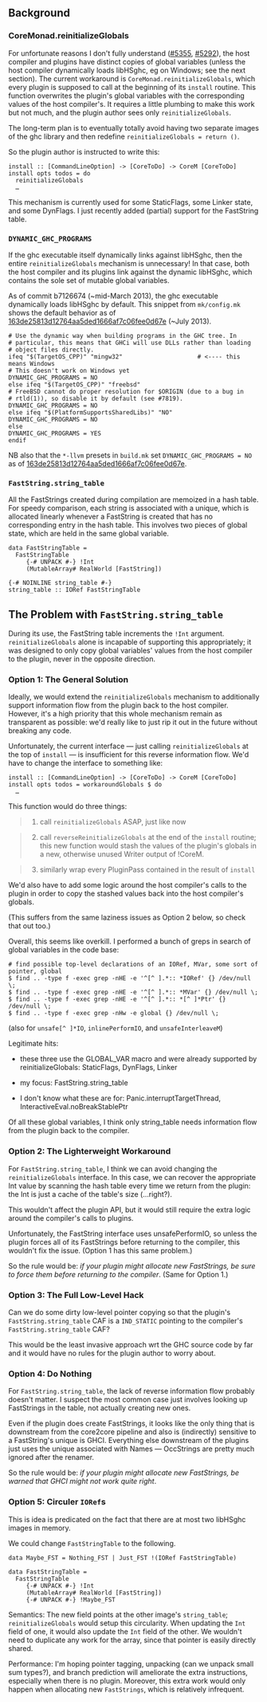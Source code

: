


## Background


### CoreMonad.reinitializeGlobals



For unfortunate reasons I don't fully understand ([\#5355](https://gitlab.staging.haskell.org/ghc/ghc/issues/5355), [\#5292](https://gitlab.staging.haskell.org/ghc/ghc/issues/5292)), the host compiler and plugins have distinct copies of global variables (unless the host compiler dynamically loads libHSghc, eg on Windows; see the next section).  The current workaround is `CoreMonad.reinitializeGlobals`, which every plugin is supposed to call at the beginning of its `install` routine.  This function overwrites the plugin's global variables with the corresponding values of the host compiler's. It requires a little plumbing to make this work but not much, and the plugin author sees only `reinitializeGlobals`.



The long-term plan is to eventually totally avoid having two separate images of the ghc library and then redefine `reinitializeGlobals = return ()`.



So the plugin author is instructed to write this:


```wiki
install :: [CommandLineOption] -> [CoreToDo] -> CoreM [CoreToDo]
install opts todos = do
  reinitializeGlobals
  …
```


This mechanism is currently used for some StaticFlags, some Linker state, and some DynFlags. I just recently added (partial) support for the FastString table.


### `DYNAMIC_GHC_PROGRAMS`



If the ghc executable itself dynamically links against libHSghc, then the entire `reinitializeGlobals` mechanism is unnecessary! In that case, both the host compiler and its plugins link against the dynamic libHSghc, which contains the sole set of mutable global variables.



As of commit b7126674 (\~mid-March 2013), the ghc executable dynamically loads libHSghc by default. This snippet from `mk/config.mk` shows the default behavior as of [163de25813d12764aa5ded1666af7c06fee0d67e](/trac/ghc/changeset/163de25813d12764aa5ded1666af7c06fee0d67e/ghc) (\~July 2013).


```wiki
# Use the dynamic way when building programs in the GHC tree. In
# particular, this means that GHCi will use DLLs rather than loading
# object files directly.
ifeq "$(TargetOS_CPP)" "mingw32"                     # <---- this means Windows
# This doesn't work on Windows yet
DYNAMIC_GHC_PROGRAMS = NO
else ifeq "$(TargetOS_CPP)" "freebsd"
# FreeBSD cannot do proper resolution for $ORIGIN (due to a bug in
# rtld(1)), so disable it by default (see #7819).
DYNAMIC_GHC_PROGRAMS = NO
else ifeq "$(PlatformSupportsSharedLibs)" "NO"
DYNAMIC_GHC_PROGRAMS = NO
else
DYNAMIC_GHC_PROGRAMS = YES
endif
```


NB also that the `*-llvm` presets in `build.mk` set `DYNAMIC_GHC_PROGRAMS = NO` as of [163de25813d12764aa5ded1666af7c06fee0d67e](/trac/ghc/changeset/163de25813d12764aa5ded1666af7c06fee0d67e/ghc).


### `FastString.string_table`



All the FastStrings created during compilation are memoized in a hash table. For speedy comparison, each string is associated with a unique, which is allocated linearly whenever a FastString is created that has no corresponding entry in the hash table. This involves two pieces of global state, which are held in the same global variable.


```wiki
data FastStringTable =
  FastStringTable
     {-# UNPACK #-} !Int
     (MutableArray# RealWorld [FastString])
 
{-# NOINLINE string_table #-}
string_table :: IORef FastStringTable
```

## The Problem with `FastString.string_table`



During its use, the FastString table increments the `!Int` argument. `reinitializeGlobals` alone is incapable of supporting this appropriately; it was designed to only copy global variables' values from the host compiler to the plugin, never in the opposite direction.


### Option 1: The General Solution



Ideally, we would extend the `reinitializeGlobals` mechanism to additionally support information flow from the plugin back to the host compiler. However, it's a high priority that this whole mechanism remain as transparent as possible: we'd really like to just rip it out in the future without breaking any code.



Unfortunately, the current interface — just calling `reinitializeGlobals` at the top of `install` — is insufficient for this reverse information flow. We'd have to change the interface to something like:


```wiki
install :: [CommandLineOption] -> [CoreToDo] -> CoreM [CoreToDo]
install opts todos = workaroundGlobals $ do
  …
```


This function would do three things:


>
>
> 1) call `reinitializeGlobals` ASAP, just like now
>
>

>
>
> 2) call `reverseReinitializeGlobals` at the end of the `install` routine; this new function would stash the values of the plugin's globals in a new, otherwise unused Writer output of !CoreM.
>
>

>
>
> 3) similarly wrap every PluginPass contained in the result of `install`
>
>


We'd also have to add some logic around the host compiler's calls to the plugin in order to copy the stashed values back into the host compiler's globals.



(This suffers from the same laziness issues as Option 2 below, so check that out too.)



Overall, this seems like overkill. I performed a bunch of greps in search of global variables in the code base:


```wiki
# find possible top-level declarations of an IORef, MVar, some sort of pointer, global
$ find .. -type f -exec grep -nHE -e '^[^ ].*:: *IORef' {} /dev/null \;
$ find .. -type f -exec grep -nHE -e '^[^ ].*:: *MVar' {} /dev/null \;
$ find .. -type f -exec grep -nHE -e '^[^ ].*:: *[^ ]*Ptr' {} /dev/null \;
$ find .. -type f -exec grep -nHw -e global {} /dev/null \;
```


(also for `unsafe[^ ]*IO`, `inlinePerformIO`, and `unsafeInterleaveM`)



Legitimate hits:


- these three use the GLOBAL\_VAR macro and were already supported by reinitializeGlobals: StaticFlags, DynFlags, Linker

- my focus: FastString.string\_table

- I don't know what these are for: Panic.interruptTargetThread, InteractiveEval.noBreakStablePtr


Of all these global variables, I think only string\_table needs information flow from the plugin back to the compiler.


### Option 2: The Lighterweight Workaround



For `FastString.string_table`, I think we can avoid changing the `reinitializeGlobals` interface. In this case, we can recover the appropriate Int value by scanning the hash table every time we return from the plugin: the Int is just a cache of the table's size (…right?).



This wouldn't affect the plugin API, but it would still require the extra logic around the compiler's calls to plugins.



Unfortunately, the FastString interface uses unsafePerformIO, so unless the plugin forces all of its FastStrings before returning to the compiler, this wouldn't fix the issue. (Option 1 has this same problem.)



So the rule would be: *if your plugin might allocate new FastStrings, be sure to force them before returning to the compiler*. (Same for Option 1.)


### Option 3: The Full Low-Level Hack



Can we do some dirty low-level pointer copying so that the plugin's `FastString.string_table` CAF is a `IND_STATIC` pointing to the compiler's `FastString.string_table` CAF?



This would be the least invasive approach wrt the GHC source code by far and it would have no rules for the plugin author to worry about.


### Option 4: Do Nothing



For `FastString.string_table`, the lack of reverse information flow probably doesn't matter. I suspect the most common case just involves looking up FastStrings in the table, not actually creating new ones.



Even if the plugin does create FastStrings, it looks like the only thing that is downstream from the core2core pipeline and also is (indirectly) sensitive to a FastString's unique is GHCI. Everything else downstream of the plugins just uses the unique associated with Names — OccStrings are pretty much ignored after the renamer.



So the rule would be: *if your plugin might allocate new FastStrings, be warned that GHCI might not work quite right*.


### Option 5: Circuler `IORef`s



This is idea is predicated on the fact that there are at most two libHSghc images in memory.



We could change `FastStringTable` to the following.


```wiki
data Maybe_FST = Nothing_FST | Just_FST !(IORef FastStringTable)

data FastStringTable =
  FastStringTable
     {-# UNPACK #-} !Int
     (MutableArray# RealWorld [FastString])
     {-# UNPACK #-} !Maybe_FST
```


Semantics: The new field points at the other image's `string_table`; `reinitializeGlobals` would setup this circularity. When updating the `Int` field of one, it would also update the `Int` field of the other. We wouldn't need to duplicate any work for the array, since that pointer is easily directly shared.



Performance: I'm hoping pointer tagging, unpacking (can we unpack small sum types?), and branch prediction will ameliorate the extra instructions, especially when there is no plugin. Moreover, this extra work would only happen when allocating new `FastStrings`, which is relatively infrequent.



